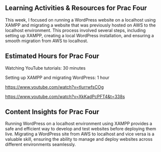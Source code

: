## Learning Activities & Resources for Prac Four

This week, I focused on running a WordPress website on a localhost using XAMPP and migrating a website that was previously hosted on AWS to the localhost environment. This process involved several steps, including setting up XAMPP, creating a local WordPress installation, and ensuring a smooth migration from AWS to localhost.

## Estimated Hours for Prac Four

Watching YouTube tutorials: 30 minutes

Setting up XAMPP and migrating WordPress: 1 hour

https://www.youtube.com/watch?v=tIurrwfsCOg

https://www.youtube.com/watch?v=XkKadPcPFT4&t=338s


## Content Insights for Prac Four

Running WordPress on a localhost environment using XAMPP provides a safe and efficient way to develop and test websites before deploying them live. Migrating a WordPress site from AWS to localhost and vice versa is a valuable skill, ensuring the ability to manage and deploy websites across different environments seamlessly.
